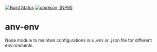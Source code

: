 [![Build Status](https://travis-ci.org/airnomad1/any-env.svg?branch=master)](https://travis-ci.org/airnomad1/any-env)
[![codecov](https://codecov.io/gh/airnomad1/any-env/branch/master/graph/badge.svg)](https://codecov.io/gh/airnomad1/any-env)
[![NPM]](https://npmjs.org/package/any-env)

# anv-env
Node module to maintain configurations in a .env or .json file for different environments.
